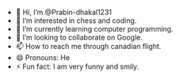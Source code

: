 - 👋 Hi, I’m @Prabin-dhakal1231
- 👀 I’m interested in chess and coding.
- 🌱 I’m currently learning computer programming.
- 💞️ I’m looking to collaborate on Google.
- 📫 How to reach me through canadian flight.
- 😄 Pronouns: He
- ⚡ Fun fact: I am very funny and smily.

<!---
Prabin-dhakal1231/Prabin-dhakal1231 is a ✨ special ✨ repository because its `README.md` (this file) appears on your GitHub profile.
You can click the Preview link to take a look at your changes.
--->
